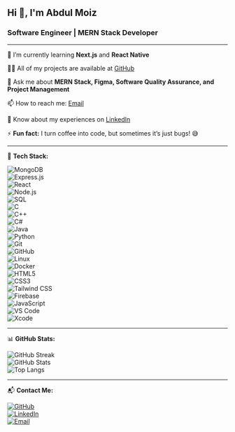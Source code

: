 ## Hi 👋, I'm Abdul Moiz  
### Software Engineer | MERN Stack Developer  

---

🌱 I’m currently learning **Next.js** and **React Native**  

👨‍💻 All of my projects are available at [GitHub](https://github.com/AbdulMoiz2493)  

💬 Ask me about **MERN Stack, Figma, Software Quality Assurance, and Project Management**  

📫 How to reach me: [Email](mailto:abdulmoiz8895@gmail.com)  

📄 Know about my experiences on [LinkedIn](https://www.linkedin.com/in/abdulmoiz8895/)  

⚡ **Fun fact:** I turn coffee into code, but sometimes it’s just bugs! 😅  

---

🚀 **Tech Stack:**  

![MongoDB](https://img.shields.io/badge/MongoDB-4EA94B?style=for-the-badge&logo=mongodb&logoColor=white)  
![Express.js](https://img.shields.io/badge/Express.js-000000?style=for-the-badge&logo=express&logoColor=white)  
![React](https://img.shields.io/badge/React-20232A?style=for-the-badge&logo=react&logoColor=61DAFB)  
![Node.js](https://img.shields.io/badge/Node.js-43853D?style=for-the-badge&logo=node.js&logoColor=white)  
![SQL](https://img.shields.io/badge/SQL-4479A1?style=for-the-badge&logo=sql&logoColor=white)  
![C](https://img.shields.io/badge/C-00599C?style=for-the-badge&logo=c&logoColor=white)  
![C++](https://img.shields.io/badge/C++-00599C?style=for-the-badge&logo=c%2B%2B&logoColor=white)  
![C#](https://img.shields.io/badge/C%23-239120?style=for-the-badge&logo=c-sharp&logoColor=white)  
![Java](https://img.shields.io/badge/Java-ED8B00?style=for-the-badge&logo=java&logoColor=white)  
![Python](https://img.shields.io/badge/Python-3776AB?style=for-the-badge&logo=python&logoColor=white)  
![Git](https://img.shields.io/badge/Git-F05032?style=for-the-badge&logo=git&logoColor=white)  
![GitHub](https://img.shields.io/badge/GitHub-181717?style=for-the-badge&logo=github&logoColor=white)  
![Linux](https://img.shields.io/badge/Linux-FCC624?style=for-the-badge&logo=linux&logoColor=black)  
![Docker](https://img.shields.io/badge/Docker-2496ED?style=for-the-badge&logo=docker&logoColor=white)  
![HTML5](https://img.shields.io/badge/HTML5-E34F26?style=for-the-badge&logo=html5&logoColor=white)  
![CSS3](https://img.shields.io/badge/CSS3-1572B6?style=for-the-badge&logo=css3&logoColor=white)  
![Tailwind CSS](https://img.shields.io/badge/TailwindCSS-38B2AC?style=for-the-badge&logo=tailwind-css&logoColor=white)  
![Firebase](https://img.shields.io/badge/Firebase-FFCA28?style=for-the-badge&logo=firebase&logoColor=black)  
![JavaScript](https://img.shields.io/badge/JavaScript-F7DF1E?style=for-the-badge&logo=javascript&logoColor=black)  
![VS Code](https://img.shields.io/badge/VS%20Code-007ACC?style=for-the-badge&logo=visual-studio-code&logoColor=white)  
![Xcode](https://img.shields.io/badge/Xcode-147EFB?style=for-the-badge&logo=xcode&logoColor=white)  

---

📊 **GitHub Stats:**

![GitHub Streak](https://github-readme-streak-stats.herokuapp.com/?user=AbdulMoiz2493&theme=react)  
![GitHub Stats](https://github-readme-stats.vercel.app/api?username=AbdulMoiz2493&show_icons=true&theme=react)  
![Top Langs](https://github-readme-stats.vercel.app/api/top-langs/?username=AbdulMoiz2493&layout=compact&theme=react)  

---

📬 **Contact Me:**

[![GitHub](https://img.shields.io/badge/GitHub-100000?style=for-the-badge&logo=github&logoColor=white)](https://github.com/AbdulMoiz2493)  
[![LinkedIn](https://img.shields.io/badge/LinkedIn-0077B5?style=for-the-badge&logo=linkedin&logoColor=white)](https://www.linkedin.com/in/abdulmoiz8895/)  
[![Email](https://img.shields.io/badge/Gmail-D14836?style=for-the-badge&logo=gmail&logoColor=white)](mailto:abdulmoiz8895@gmail.com)  


<!---
AbdulMoiz2493/AbdulMoiz2493 is a ✨ special ✨ repository because its `README.md` (this file) appears on your GitHub profile.
You can click the Preview link to take a look at your changes.
--->
